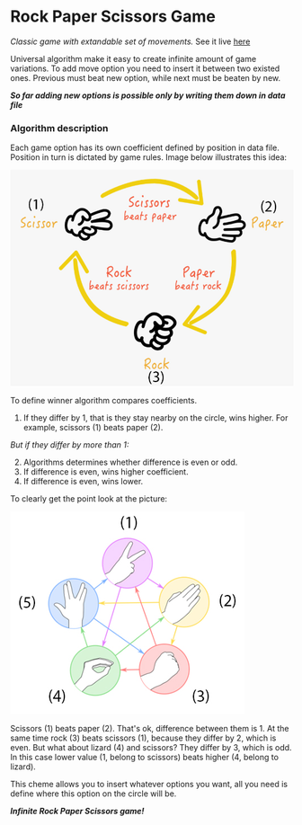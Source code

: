 # Rock Paper Scissors Game
*Classic game with extandable set of movements.*
See it live [here](https://amorkor.github.io/Rock-Paper-Scissors/)

Universal algorithm make it easy to create infinite amount of game variations.
To add move option you need to insert it between two existed ones. Previous must beat new option, while next must be beaten by new.

**_So far adding new options is possible only by writing them down in data file_**

### Algorithm description
Each game option has its own coefficient defined by position in data file. Position in turn is dictated by game rules. Image below illustrates this idea:

![alt text](img/Description/266-2667226_rock-paper-scissors-rules-hd-png-download.jpg "Game rules")

To define winner algorithm compares coefficients. 
1. If they differ by 1, that is they stay nearby on the circle, wins higher. For example, scissors (1) beats paper (2).

*But if they differ by more than 1:*

2. Algorithms determines whether difference is even or odd.
3. If difference is even, wins higher coefficient.
4. If difference is even, wins lower.

To clearly get the point look at the picture:

![alt text](img/Description/RPSLSp_rules.jpg "Game rules")

Scissors (1) beats paper (2). That's ok, difference between them is 1. At the same time rock (3) beats scissors (1), because they differ by 2, which is even. But what about lizard (4) and scissors? They differ by 3, which is odd. In this case lower value (1, belong to scissors) beats higher (4, belong to lizard).

This cheme allows you to insert whatever options you want, all you need is define where this option on the circle will be. 

**_Infinite Rock Paper Scissors game!_**